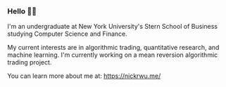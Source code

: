 ### Hello 👋🏼

I'm an undergraduate at New York University's Stern School of Business studying Computer Science and Finance.

My current interests are in algorithmic trading, quantitative research, and machine learning. I'm currently working on a mean reversion algorithmic trading project.

You can learn more about me at: https://nickrwu.me/


<!--
**nickrwu/nickrwu** is a ✨ _special_ ✨ repository because its `README.md` (this file) appears on your GitHub profile.

Here are some ideas to get you started:

- 🔭 I’m currently working on ...
- 🌱 I’m currently learning ...
- 👯 I’m looking to collaborate on ...
- 🤔 I’m looking for help with ...
- 💬 Ask me about ...
- 📫 How to reach me: ...
- 😄 Pronouns: ...
- ⚡ Fun fact: ...
-->

